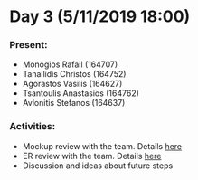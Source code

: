 # Day 3 (5/11/2019 18:00)

### Present:
* Monogios Rafail (164707)
* Tanailidis Christos (164752)
* Agorastos Vasilis (164627)
* Tsantoulis Anastasios (164762)
* Avlonitis Stefanos (164637)

### Activities:
* Mockup review with the team. Details [here](https://github.com/h01d/Hermes/tree/master/Meetings/Day%203/Mockups)
* ER review with the team. Details [here](https://github.com/h01d/Hermes/tree/master/Meetings/Day%203/ER%20diagrams)
* Discussion and ideas about future steps

